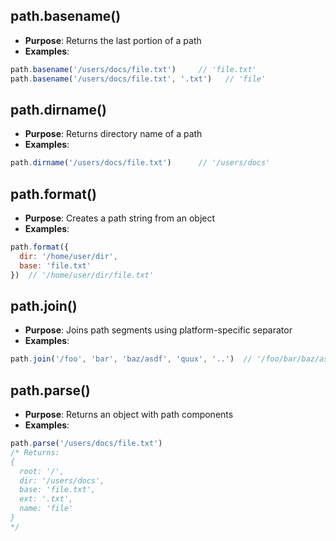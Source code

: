 ## path.basename()

- **Purpose**: Returns the last portion of a path
- **Examples**:

```javascript
path.basename('/users/docs/file.txt')     // 'file.txt'
path.basename('/users/docs/file.txt', '.txt')   // 'file'
```

## path.dirname()

- **Purpose**: Returns directory name of a path
- **Examples**:

```javascript
path.dirname('/users/docs/file.txt')      // '/users/docs'
```

## path.format()

- **Purpose**: Creates a path string from an object
- **Examples**:

```javascript
path.format({
  dir: '/home/user/dir',
  base: 'file.txt'
})  // '/home/user/dir/file.txt'
```

## path.join()

- **Purpose**: Joins path segments using platform-specific separator
- **Examples**:

```javascript
path.join('/foo', 'bar', 'baz/asdf', 'quux', '..')  // '/foo/bar/baz/asdf'
```

## path.parse()

- **Purpose**: Returns an object with path components
- **Examples**:

```javascript
path.parse('/users/docs/file.txt')
/* Returns:
{
  root: '/',
  dir: '/users/docs',
  base: 'file.txt',
  ext: '.txt',
  name: 'file'
}
*/
```